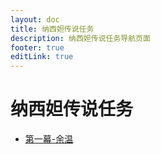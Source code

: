 ```yaml
---
layout: doc
title: 纳西妲传说任务
description: 纳西妲传说任务导航页面
footer: true
editLink: true
---
```


# 纳西妲传说任务

- [第一幕-余温](act-1.md)
